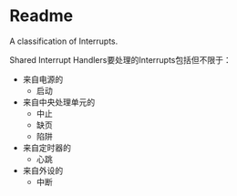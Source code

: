 # Readme
A classification of Interrupts.

Shared Interrupt Handlers要处理的Interrupts包括但不限于：
- 来自电源的
  - 启动
- 来自中央处理单元的
  - 中止
  - 缺页
  - 陷阱
- 来自定时器的
  - 心跳
- 来自外设的
  - 中断
